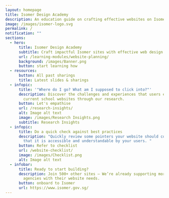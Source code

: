 ```yaml
---
layout: homepage
title: Isomer Design Academy
description: An education guide on crafting effective websites on Isomer.
image: /images/isomer-logo.svg
permalink: /
notification: ""
sections:
  - hero:
      title: Isomer Design Academy
      subtitle: Craft impactful Isomer sites with effective web design strategies
      url: /learning-modules/website-planning/
      background: /images/Banner.png
      button: start learning how
  - resources:
      button: All past sharings
      title: Latest slides & sharings
  - infopic:
      title: '"Where do I go? What am I supposed to click into?"'
      description: Discover the challenges and experiences that users encounter on
        current school websites through our research.
      button: Let's empathise
      url: /research-insights/
      alt: Image alt text
      image: /images/Research Insights.png
      subtitle: Research Insights
  - infopic:
      title: Do a quick check against best practices
      description: "Quickly review some pointers your website should cover to ensure
        that it is accessible and understandable by your users. "
      button: Refer to checklist
      url: /website-checklist/
      image: /images/Checklist.png
      alt: Image alt text
  - infobar:
      title: Ready to start building?
      description: Join 500+ other sites – We’re already supporting more than 70
        agencies with their website needs.
      button: onboard to Isomer
      url: https://www.isomer.gov.sg/
---
```

